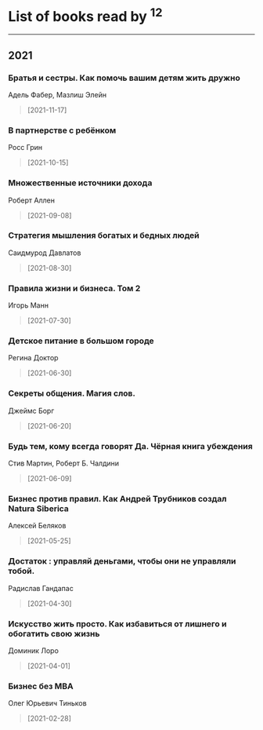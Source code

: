 # List of books read by [](https://plus.google.com/u/0/110108278789076439525/)<sup>12</sup>
---

## 2021

### Братья и сестры. Как помочь вашим детям жить дружно
Адель Фабер, Мазлиш  Элейн
> [2021-11-17] 


### В партнерстве с ребёнком
Росс Грин
> [2021-10-15] 


### Множественные источники дохода
Роберт Аллен
> [2021-09-08] 


### Стратегия мышления богатых и бедных людей
Саидмурод Давлатов
> [2021-08-30] 


### Правила жизни и бизнеса. Том 2
Игорь Манн
> [2021-07-30] 


### Детское питание в большом городе
Регина Доктор
> [2021-06-30] 


### Секреты общения. Магия слов.
Джеймс Борг
> [2021-06-20] 


### Будь тем, кому всегда говорят Да. Чёрная книга убеждения
Стив Мартин, Роберт Б. Чалдини
> [2021-06-09] 


### Бизнес против правил. Как Андрей Трубников создал Natura Siberica
Алексей Беляков
> [2021-05-25] 


### Достаток : управляй деньгами, чтобы они не управляли тобой.
Радислав Гандапас
> [2021-04-30] 


### Искусство жить просто. Как избавиться от лишнего и обогатить свою жизнь
Доминик Лоро
> [2021-04-01] 


### Бизнес без MBA
Олег Юрьевич Тиньков
> [2021-02-28] 




